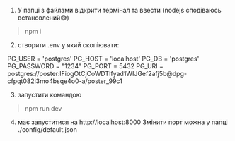 1. У папці з файлами відкрити термінал та ввести (nodejs сподіваюсь встановлений😅)  
>npm i
2. створити .env у який скопіювати:

PG_USER = 'postgres'
PG_HOST = 'localhost'
PG_DB = 'postgres'
PG_PASSWORD = "1234"
PG_PORT = 5432
PG_URI = postgres://poster:lFiogOtCjCoWDTIfyad1WIJGef2afj5b@dpg-cfpqt082i3mo4bsqe4o0-a/poster_99c1

3. запустити командою 
> npm run dev

4. має запуститися на http://localhost:8000
Змінити порт можна у папці ./config/default.json
